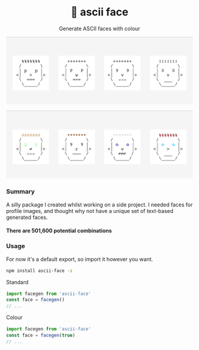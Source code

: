 <h1 align="center">🤖 ascii face</h1>
<p align="center">Generate ASCII faces with colour</p>

![Standard](https://raw.githubusercontent.com/o8e/ascii-face/master/assets/img/example-mono.png)

![Colour](https://raw.githubusercontent.com/o8e/ascii-face/master/assets/img/example-color.png)

### Summary

A silly package I created whilst working on a side project. I needed faces for profile images, and thought why not have a unique set of text-based generated faces.

#### There are 501,600 potential combinations

### Usage

For now it's a default export, so import it however you want.

```bash
npm install ascii-face -s
```

Standard

```js
import facegen from 'ascii-face'
const face = facegen()
// ...
```

Colour

```js
import facegen from 'ascii-face'
const face = facegen(true)
// ...
```
